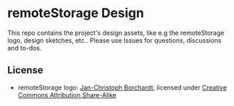 # remoteStorage Design

This repo contains the project's design assets, like e.g the remoteStorage
logo, design sketches, etc.. Please use Issues for questions, discussions and
to-dos.

## License

* remoteStorage logo: [Jan-Christoph Borchardt](http://jancborchardt.net), licensed under [Creative Commons Attribution Share-Alike](https://creativecommons.org/licenses/by-sa/4.0/)

